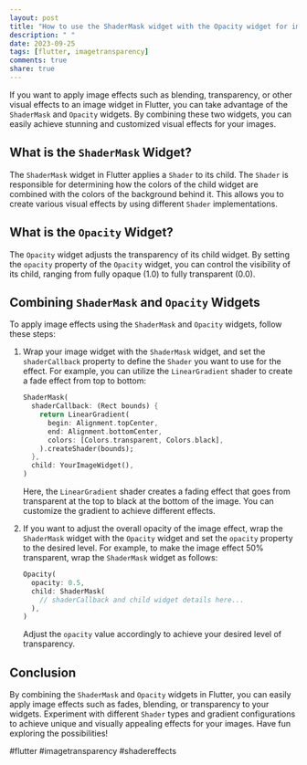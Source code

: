 ```yaml
---
layout: post
title: "How to use the ShaderMask widget with the Opacity widget for image effects"
description: " "
date: 2023-09-25
tags: [flutter, imagetransparency]
comments: true
share: true
---
```


If you want to apply image effects such as blending, transparency, or other visual effects to an image widget in Flutter, you can take advantage of the `ShaderMask` and `Opacity` widgets. By combining these two widgets, you can easily achieve stunning and customized visual effects for your images.

## What is the `ShaderMask` Widget?

The `ShaderMask` widget in Flutter applies a `Shader` to its child. The `Shader` is responsible for determining how the colors of the child widget are combined with the colors of the background behind it. This allows you to create various visual effects by using different `Shader` implementations.

## What is the `Opacity` Widget?

The `Opacity` widget adjusts the transparency of its child widget. By setting the `opacity` property of the `Opacity` widget, you can control the visibility of its child, ranging from fully opaque (1.0) to fully transparent (0.0).

## Combining `ShaderMask` and `Opacity` Widgets

To apply image effects using the `ShaderMask` and `Opacity` widgets, follow these steps:

1. Wrap your image widget with the `ShaderMask` widget, and set the `shaderCallback` property to define the `Shader` you want to use for the effect. For example, you can utilize the `LinearGradient` shader to create a fade effect from top to bottom:

   ```dart
   ShaderMask(
     shaderCallback: (Rect bounds) {
       return LinearGradient(
         begin: Alignment.topCenter,
         end: Alignment.bottomCenter,
         colors: [Colors.transparent, Colors.black],
       ).createShader(bounds);
     },
     child: YourImageWidget(),
   )
   ```

   Here, the `LinearGradient` shader creates a fading effect that goes from transparent at the top to black at the bottom of the image. You can customize the gradient to achieve different effects.

2. If you want to adjust the overall opacity of the image effect, wrap the `ShaderMask` widget with the `Opacity` widget and set the `opacity` property to the desired level. For example, to make the image effect 50% transparent, wrap the `ShaderMask` widget as follows:

   ```dart
   Opacity(
     opacity: 0.5,
     child: ShaderMask(
       // shaderCallback and child widget details here...
     ),
   )
   ```

   Adjust the `opacity` value accordingly to achieve your desired level of transparency.

## Conclusion

By combining the `ShaderMask` and `Opacity` widgets in Flutter, you can easily apply image effects such as fades, blending, or transparency to your widgets. Experiment with different `Shader` types and gradient configurations to achieve unique and visually appealing effects for your images. Have fun exploring the possibilities!

#flutter #imagetransparency #shadereffects